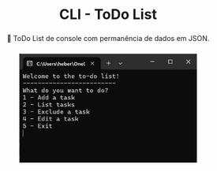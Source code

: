 <h1 align="center">CLI - ToDo List</h1>

###

<p align="center">🤖 ToDo List de console com permanência de dados em JSON.</p>

###

<div align="center">
  <img height="221" src="ToDoList/Images/ToDoImage.png"  />
</div>

###

